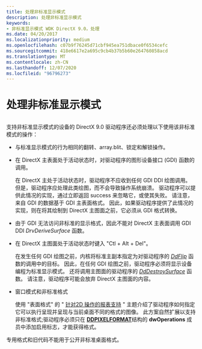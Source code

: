 ```yaml
---
title: 处理非标准显示模式
description: 处理非标准显示模式
keywords:
- 非标准显示模式 WDK DirectX 9.0，处理
ms.date: 04/20/2017
ms.localizationpriority: medium
ms.openlocfilehash: c07b9f76245d71cbf945ea751dbace0f6534cefc
ms.sourcegitcommit: 418e6617e2a695c9cb4b37b5b60e264760858acd
ms.translationtype: MT
ms.contentlocale: zh-CN
ms.lasthandoff: 12/07/2020
ms.locfileid: "96796273"
---
```

# <a name="handling-nonstandard-display-modes"></a>处理非标准显示模式


## <span id="ddk_handling_nonstandard_display_modes_gg"></span><span id="DDK_HANDLING_NONSTANDARD_DISPLAY_MODES_GG"></span>


支持非标准显示模式的设备的 DirectX 9.0 驱动程序还必须处理以下使用该非标准模式的操作：

-   与标准显示模式的行为相同的翻转、array.blit、锁定和解锁操作。

-   在 DirectX 主表面处于活动状态时，对驱动程序的图形设备接口 (GDI) 函数的调用。

    在 DirectX 主处于活动状态时，驱动程序不应收到任何 GDI DDI 绘图调用。 但是，驱动程序应处理此类绘图，而不会导致操作系统崩溃。 驱动程序可以提供此情况的实现，通过立即返回 success 来忽略它，或使其失败。 请注意，来自 GDI 的数据基于 GDI 主表面格式。 因此，如果驱动程序提供了此情况的实现，则在将其绘制到 DirectX 主图面之前，它必须从 GDI 格式转换。

-   由于 GDI 无法访问非标准的显示格式，因此不能对 DirectX 主表面调用 GDI DDI *DrvDeriveSurface* 函数。

-   在 DirectX 主图面处于活动状态时键入 "Ctl + Alt + Del"。

    在发生任何 GDI 绘图之前，内核将标准主副本指定为对驱动程序的 [*DdFlip*](/windows/win32/api/ddrawint/nc-ddrawint-pdd_surfcb_flip) 函数的调用中的目标。 因此，在任何 GDI 绘图之前，驱动程序必须将显示设备编程为标准显示模式。 还将调用主图面的驱动程序的 [*DdDestroySurface*](/windows/win32/api/ddrawint/nc-ddrawint-pdd_surfcb_destroysurface) 函数。 请注意，驱动程序可能会放弃 DirectX 主图面的内容。

-   窗口模式和非标准格式

    使用 "表面格式" 的 " [针对2D 操作的报表支持](reporting-support-for-2d-operations-using-surface-formats.md) " 主题介绍了驱动程序如何指定它可以执行呈现并呈现与当前桌面不同的格式的图像。 此方案自然扩展以支持非标准格式;驱动程序必须只在 [**DDPIXELFORMAT**](/windows-hardware/drivers/ddi/ksmedia/ns-ksmedia-_ddpixelformat)结构的 **dwOperations** 成员中添加启用标志，才能获得格式。

专用格式和旧代码不能用于公开非标准桌面格式。

 

